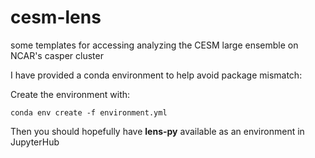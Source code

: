# cesm-lens
some templates for accessing analyzing the CESM large ensemble on NCAR's casper cluster

I have provided a conda environment to help avoid package mismatch:

Create the environment with:

`conda env create -f environment.yml`

Then you should hopefully have **lens-py** available as an environment in JupyterHub
